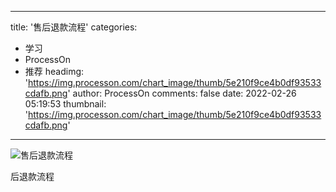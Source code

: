 
---
title: '售后退款流程'
categories: 
 - 学习
 - ProcessOn
 - 推荐
headimg: 'https://img.processon.com/chart_image/thumb/5e210f9ce4b0df93533cdafb.png'
author: ProcessOn
comments: false
date: 2022-02-26 05:19:53
thumbnail: 'https://img.processon.com/chart_image/thumb/5e210f9ce4b0df93533cdafb.png'
---

<div>   
<img class="thumb" alt="售后退款流程" src="https://img.processon.com/chart_image/thumb/5e210f9ce4b0df93533cdafb.png" referrerpolicy="no-referrer">
<p>后退款流程</p>  
</div>
            